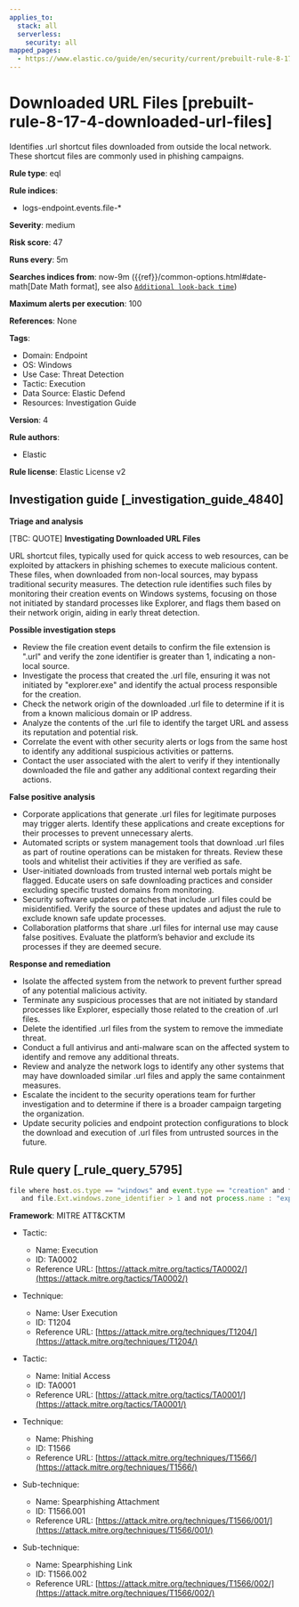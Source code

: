 ```yaml
---
applies_to:
  stack: all
  serverless:
    security: all
mapped_pages:
  - https://www.elastic.co/guide/en/security/current/prebuilt-rule-8-17-4-downloaded-url-files.html
---
```


# Downloaded URL Files [prebuilt-rule-8-17-4-downloaded-url-files]

Identifies .url shortcut files downloaded from outside the local network. These shortcut files are commonly used in phishing campaigns.

**Rule type**: eql

**Rule indices**:

* logs-endpoint.events.file-*

**Severity**: medium

**Risk score**: 47

**Runs every**: 5m

**Searches indices from**: now-9m ({{ref}}/common-options.html#date-math[Date Math format], see also [`Additional look-back time`](docs-content://solutions/security/detect-and-alert/create-detection-rule.md#rule-schedule))

**Maximum alerts per execution**: 100

**References**: None

**Tags**:

* Domain: Endpoint
* OS: Windows
* Use Case: Threat Detection
* Tactic: Execution
* Data Source: Elastic Defend
* Resources: Investigation Guide

**Version**: 4

**Rule authors**:

* Elastic

**Rule license**: Elastic License v2

## Investigation guide [_investigation_guide_4840]

**Triage and analysis**

[TBC: QUOTE]
**Investigating Downloaded URL Files**

URL shortcut files, typically used for quick access to web resources, can be exploited by attackers in phishing schemes to execute malicious content. These files, when downloaded from non-local sources, may bypass traditional security measures. The detection rule identifies such files by monitoring their creation events on Windows systems, focusing on those not initiated by standard processes like Explorer, and flags them based on their network origin, aiding in early threat detection.

**Possible investigation steps**

* Review the file creation event details to confirm the file extension is ".url" and verify the zone identifier is greater than 1, indicating a non-local source.
* Investigate the process that created the .url file, ensuring it was not initiated by "explorer.exe" and identify the actual process responsible for the creation.
* Check the network origin of the downloaded .url file to determine if it is from a known malicious domain or IP address.
* Analyze the contents of the .url file to identify the target URL and assess its reputation and potential risk.
* Correlate the event with other security alerts or logs from the same host to identify any additional suspicious activities or patterns.
* Contact the user associated with the alert to verify if they intentionally downloaded the file and gather any additional context regarding their actions.

**False positive analysis**

* Corporate applications that generate .url files for legitimate purposes may trigger alerts. Identify these applications and create exceptions for their processes to prevent unnecessary alerts.
* Automated scripts or system management tools that download .url files as part of routine operations can be mistaken for threats. Review these tools and whitelist their activities if they are verified as safe.
* User-initiated downloads from trusted internal web portals might be flagged. Educate users on safe downloading practices and consider excluding specific trusted domains from monitoring.
* Security software updates or patches that include .url files could be misidentified. Verify the source of these updates and adjust the rule to exclude known safe update processes.
* Collaboration platforms that share .url files for internal use may cause false positives. Evaluate the platform’s behavior and exclude its processes if they are deemed secure.

**Response and remediation**

* Isolate the affected system from the network to prevent further spread of any potential malicious activity.
* Terminate any suspicious processes that are not initiated by standard processes like Explorer, especially those related to the creation of .url files.
* Delete the identified .url files from the system to remove the immediate threat.
* Conduct a full antivirus and anti-malware scan on the affected system to identify and remove any additional threats.
* Review and analyze the network logs to identify any other systems that may have downloaded similar .url files and apply the same containment measures.
* Escalate the incident to the security operations team for further investigation and to determine if there is a broader campaign targeting the organization.
* Update security policies and endpoint protection configurations to block the download and execution of .url files from untrusted sources in the future.


## Rule query [_rule_query_5795]

```js
file where host.os.type == "windows" and event.type == "creation" and file.extension == "url"
   and file.Ext.windows.zone_identifier > 1 and not process.name : "explorer.exe"
```

**Framework**: MITRE ATT&CKTM

* Tactic:

    * Name: Execution
    * ID: TA0002
    * Reference URL: [https://attack.mitre.org/tactics/TA0002/](https://attack.mitre.org/tactics/TA0002/)

* Technique:

    * Name: User Execution
    * ID: T1204
    * Reference URL: [https://attack.mitre.org/techniques/T1204/](https://attack.mitre.org/techniques/T1204/)

* Tactic:

    * Name: Initial Access
    * ID: TA0001
    * Reference URL: [https://attack.mitre.org/tactics/TA0001/](https://attack.mitre.org/tactics/TA0001/)

* Technique:

    * Name: Phishing
    * ID: T1566
    * Reference URL: [https://attack.mitre.org/techniques/T1566/](https://attack.mitre.org/techniques/T1566/)

* Sub-technique:

    * Name: Spearphishing Attachment
    * ID: T1566.001
    * Reference URL: [https://attack.mitre.org/techniques/T1566/001/](https://attack.mitre.org/techniques/T1566/001/)

* Sub-technique:

    * Name: Spearphishing Link
    * ID: T1566.002
    * Reference URL: [https://attack.mitre.org/techniques/T1566/002/](https://attack.mitre.org/techniques/T1566/002/)



